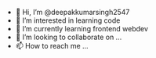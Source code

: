 - 👋 Hi, I’m @deepakkumarsingh2547
- 👀 I’m interested in learning code
- 🌱 I’m currently learning frontend webdev
- 💞️ I’m looking to collaborate on ...
- 📫 How to reach me ...

<!---
hello i am deepak currently studying at kiet ghzaiabad
--->
